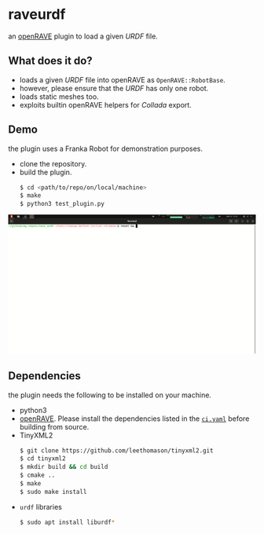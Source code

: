 # raveurdf

an [openRAVE](https://openrave.org/) plugin to load a given *URDF* file.

## What does it do?

- loads a given *URDF* file into openRAVE as `OpenRAVE::RobotBase`.
- however, please ensure that the *URDF* has only one robot.
- loads static meshes too.
- exploits builtin openRAVE helpers for *Collada* export.

## Demo

the plugin uses a Franka Robot for demonstration purposes.

- clone the repository.
- build the plugin.
  ```bash
  $ cd <path/to/repo/on/local/machine>
  $ make
  $ python3 test_plugin.py
  ```

![](/assets/plugin_showcase.gif)

## Dependencies

the plugin needs the following to be installed on your machine.

- python3
- [openRAVE](https://github.com/Ahmed-M-Naguib/openrave/tree/agile-changes).
  Please install the dependencies listed in the [`ci.yaml`](https://github.com/Ahmed-M-Naguib/openrave/blob/agile-changes/.github/workflows/ci.yaml) before building from source.
- TinyXML2  
    ```bash
    $ git clone https://github.com/leethomason/tinyxml2.git
    $ cd tinyxml2
    $ mkdir build && cd build
    $ cmake ..
    $ make
    $ sudo make install
    ```
- `urdf` libraries
    ```bash
    $ sudo apt install liburdf*
    ```
